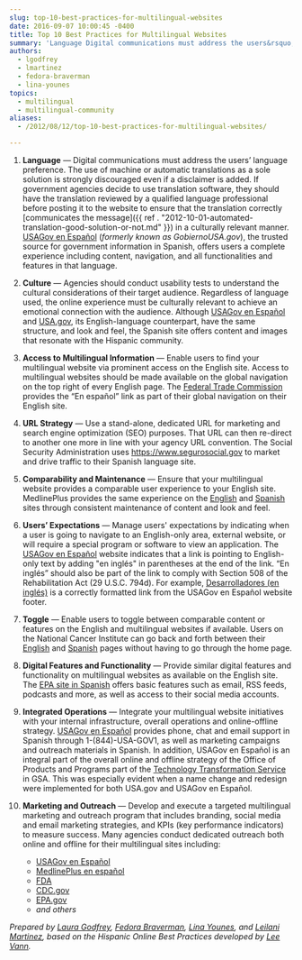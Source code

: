 ```yaml
---
slug: top-10-best-practices-for-multilingual-websites
date: 2016-09-07 10:00:45 -0400
title: Top 10 Best Practices for Multilingual Websites
summary: 'Language Digital communications must address the users&rsquo; language preference. The use of machine or automatic translations as a sole solution is strongly discouraged even if a disclaimer is added. If government agencies decide to use translation software, they should have the translation reviewed by a qualified language professional before posting it to the website to'
authors:
  - lgodfrey
  - lmartinez
  - fedora-braverman
  - lina-younes
topics:
  - multilingual
  - multilingual-community
aliases:
  - /2012/08/12/top-10-best-practices-for-multilingual-websites/

---
```


1. **Language** — Digital communications must address the users’ language preference. The use of machine or automatic translations as a sole solution is strongly discouraged even if a disclaimer is added. If government agencies decide to use translation software, they should have the translation reviewed by a qualified language professional before posting it to the website to ensure that the translation correctly [communicates the message]({{ ref . "2012-10-01-automated-translation-good-solution-or-not.md" }}) in a culturally relevant manner. [USAGov en Espa&#241;ol](https://www.usa.gov/espanol/) (_formerly known as GobiernoUSA.gov_), the trusted source for government information in Spanish, offers users a complete experience including content, navigation, and all functionalities and features in that language.

2. **Culture** — Agencies should conduct usability tests to understand the cultural considerations of their target audience. Regardless of language used, the online experience must be culturally relevant to achieve an emotional connection with the audience. Although [USAGov en Espa&#241;ol](https://www.usa.gov/espanol/) and [USA.gov](http://www.usa.gov/), its English-language counterpart, have the same structure, and look and feel, the Spanish site offers content and images that resonate with the Hispanic community.

3. **Access to Multilingual Information** — Enable users to find your multilingual website via prominent access on the English site. Access to multilingual websites should be made available on the global navigation on the top right of every English page. The [Federal Trade Commission](http://www.ftc.gov/) provides the “En español” link as part of their global navigation on their English site.

4. **URL Strategy** — Use a stand-alone, dedicated URL for marketing and search engine optimization (SEO) purposes. That URL can then re-direct to another one more in line with your agency URL convention. The Social Security Administration uses <https://www.segurosocial.gov> to market and drive traffic to their Spanish language site.

5. **Comparability and Maintenance** — Ensure that your multilingual website provides a comparable user experience to your English site. MedlinePlus provides the same experience on the [English](https://medlineplus.gov/) and [Spanish](https://medlineplus.gov/spanish/) sites through consistent maintenance of content and look and feel.

6. **Users’ Expectations** — Manage users' expectations by indicating when a user is going to navigate to an English-only area, external website, or will require a special program or software to view an application. The [USAGov en Espa&#241;ol](https://www.usa.gov/espanol/) website indicates that a link is pointing to English-only text by adding "en ingl&eacute;s" in parentheses at the end of the link. “En ingl&eacute;s” should also be part of the link to comply with Section 508 of the Rehabilitation Act (29 U.S.C. 794d). For example, [Desarrolladores (en ingl&eacute;s)](https://www.usa.gov/developer) is a correctly formatted link from the USAGov en Espa&#241;ol website footer. 

7. **Toggle** — Enable users to toggle between comparable content or features on the English and multilingual websites if available. Users on the National Cancer Institute can go back and forth between their [English](http://www.cancer.gov/) and [Spanish](http://www.cancer.gov/espanol) pages without having to go through the home page.

8. **Digital Features and Functionality** — Provide similar digital features and functionality on multilingual websites as available on the English site. The [EPA site in Spanish](https://espanol.epa.gov/) offers basic features such as email, RSS feeds, podcasts and more, as well as access to their social media accounts.

9. **Integrated Operations** — Integrate your multilingual website initiatives with your internal infrastructure, overall operations and online-offline strategy. [USAGov en Espa&#241;ol](https://www.usa.gov/espanol/) provides phone, chat and email support in Spanish through 1-(844)-USA-GOV1, as well as marketing campaigns and outreach materials in Spanish. In addition, USAGov en Espa&#241;ol is an integral part of the overall online and offline strategy of the Office of Products and Programs part of the [Technology Transformation Service](http://www.gsa.gov/portal/content/105227) in GSA. This was especially evident when a name change and redesign were implemented for both USA.gov and USAGov en Espa&#241;ol.

10. **Marketing and Outreach** — Develop and execute a targeted multilingual marketing and outreach program that includes branding, social media and email marketing strategies, and KPIs (key performance indicators) to measure success. Many agencies conduct dedicated outreach both online and offline for their multilingual sites including:

    - [USAGov en Espa&#241;ol](https://www.usa.gov/espanol/)
    - [MedlinePlus en español](https://medlineplus.gov/spanish/)
    - [FDA](http://www.fda.gov/AboutFDA/EnEspanol/default.htm)
    - [CDC.gov](http://www.cdc.gov/spanish/)
    - [EPA.gov](https://espanol.epa.gov/)
    - _and others_

_Prepared by [Laura Godfrey](mailto:laura.godfrey@gsa.gov), [Fedora Braverman](mailto:braverf@mail.nlm.nih.gov), [Lina Younes](mailto:Younes.Lina@epamail.epa.gov), and [Leilani Martinez](mailto:leilani.martinez@gsa.gov), based on the Hispanic Online Best Practices developed by [Lee Vann](http://www.capturagroup.com/about-us/lee-vann/)._
